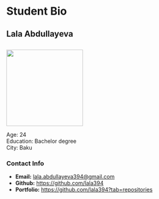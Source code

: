 <!DOCTYPE html>
<html>
    <head>
<meta name= "description"  content= "Bio Database" />
</head>

<body>
<h1>Student Bio</h1>
<h2>Lala Abdullayeva</h2>
<h2></h2>
<img src = "https://cdn.pixabay.com/photo/2015/10/05/22/37/blank-profile-picture-973460_960_720.png"  width=200 height=200/>
<p> Age: 24 <br>
    Education: Bachelor degree <br>
    City: Baku
</p>
<h3>Contact Info</h3>

<ul>
<li><strong>Email:</strong> <a href>lala.abdullayeva394@gmail.com </a></li> 
<li><strong>Github:</strong> <a href>https://github.com/lala394 </a></li>
<li><strong>Portfolio:</strong> <a href>https://github.com/lala394?tab=repositories </a></li>

</ul>
</body>

</html>
